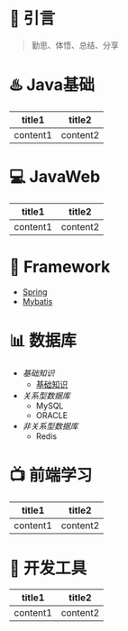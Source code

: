 # :star2: 引言
> 勤思、体悟、总结、分享

# :hotsprings: Java基础
title1|title2
--|--
content1|content2

# :computer: JavaWeb
title1|title2
--|--
content1|content2

# :briefcase: Framework
- [Spring](https://github.com/wyd288/fan1111/blob/master/src/Spring.md)
- [Mybatis](https://github.com/wyd288/fan1111/blob/master/src/Mybatis.md)


# :bar_chart: 数据库
- *基础知识*
  - [基础知识](https://github.com/wyd288/fan1111/blob/master/src/database%E6%95%B0%E6%8D%AE%E5%BA%93.md)
- *关系型数据库*
  - MySQL
  - ORACLE
- *非关系型数据库*
  - Redis

# :tv: 前端学习
title1|title2
--|--
content1|content2
# :clap: 开发工具
title1|title2
--|--
content1|content2
